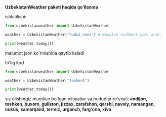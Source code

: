 **UzbekistanWeather paketi haqida qo'llanma**

ishlatilishi:
```python
from uzbekistanweather import UzbekistanWeather

weather = UzbekistanWeather("hudud_nomi") # masalan toshkent yoki andijon
```

```python
print(weather.today())
```
malumot json ko'rinishida qaytib keladi

to'liq kod
```python
from uzbekistanweather import UzbekistanWeather

weather = UzbekistanWeather("toshent")

print(weather.today())
```

siz olishingiz mumkun bo'lgan viloyatlar va hududlar ro'yxati:
**andijon, toshken, buxoro, guliston, jizzax, zarafshon, qarshi, navoiy, namangan, nukus, samarqand, termiz, urganch, farg'ona, xiva**